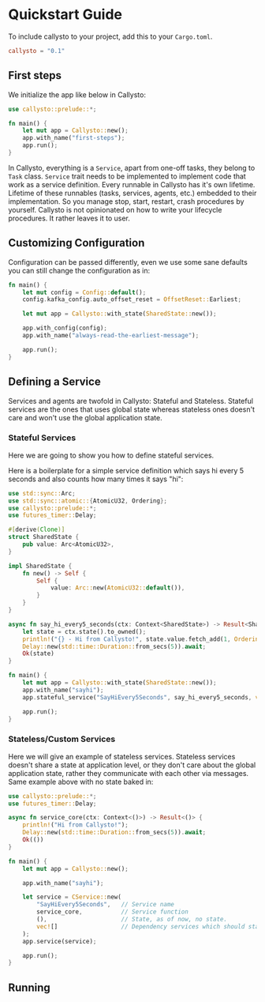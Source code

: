 # Quickstart Guide

To include callysto to your project, add this to your `Cargo.toml`.

```toml
callysto = "0.1"
```

## First steps

We initialize the app like below in Callysto:

```rust
use callysto::prelude::*;

fn main() {
    let mut app = Callysto::new();
    app.with_name("first-steps");
    app.run();
}
```

In Callysto, everything is a `Service`, apart from one-off tasks, they belong to `Task` class.
`Service` trait needs to be implemented to implement code that work as a service definition.
Every runnable in Callysto has it's own lifetime. Lifetime of these runnables (tasks, services, agents, etc.) 
embedded to their implementation. So you manage stop, start, restart, crash procedures by yourself.
Callysto is not opinionated on how to write your lifecycle procedures. It rather leaves it to user.


## Customizing Configuration

Configuration can be passed differently, even we use some sane defaults you can still change the configuration as in:
```rust
fn main() {
    let mut config = Config::default();
    config.kafka_config.auto_offset_reset = OffsetReset::Earliest;

    let mut app = Callysto::with_state(SharedState::new());

    app.with_config(config);
    app.with_name("always-read-the-earliest-message");

    app.run();
}

```


## Defining a Service

Services and agents are twofold in Callysto: Stateful and Stateless.
Stateful services are the ones that uses global state whereas stateless ones doesn't care and won't use the global application state.

### Stateful Services
Here we are going to show you how to define stateful services.

Here is a boilerplate for a simple service definition which says hi every 5 seconds and also counts how many times it says "hi":
```rust
use std::sync::Arc;
use std::sync::atomic::{AtomicU32, Ordering};
use callysto::prelude::*;
use futures_timer::Delay;

#[derive(Clone)]
struct SharedState {
    pub value: Arc<AtomicU32>,
}

impl SharedState {
    fn new() -> Self {
        Self {
            value: Arc::new(AtomicU32::default()),
        }
    }
}

async fn say_hi_every5_seconds(ctx: Context<SharedState>) -> Result<SharedState> {
    let state = ctx.state().to_owned();
    println!("{} - Hi from Callysto!", state.value.fetch_add(1, Ordering::SeqCst));
    Delay::new(std::time::Duration::from_secs(5)).await;
    Ok(state)
}

fn main() {
    let mut app = Callysto::with_state(SharedState::new());
    app.with_name("sayhi");
    app.stateful_service("SayHiEvery5Seconds", say_hi_every5_seconds, vec![]);

    app.run();
}
```

### Stateless/Custom Services

Here we will give an example of stateless services.
Stateless services doesn't share a state at application level, or they don't care about the global application state, rather they communicate with each other via messages.
Same example above with no state baked in:

```rust
use callysto::prelude::*;
use futures_timer::Delay;

async fn service_core(ctx: Context<()>) -> Result<()> {
    println!("Hi from Callysto!");
    Delay::new(std::time::Duration::from_secs(5)).await;
    Ok(())
}

fn main() {
    let mut app = Callysto::new();

    app.with_name("sayhi");

    let service = CService::new(
        "SayHiEvery5Seconds",   // Service name
        service_core,           // Service function
        (),                     // State, as of now, no state.
        vec![]                  // Dependency services which should start before this service starts.
    );
    app.service(service);

    app.run();
}
```

## Running
